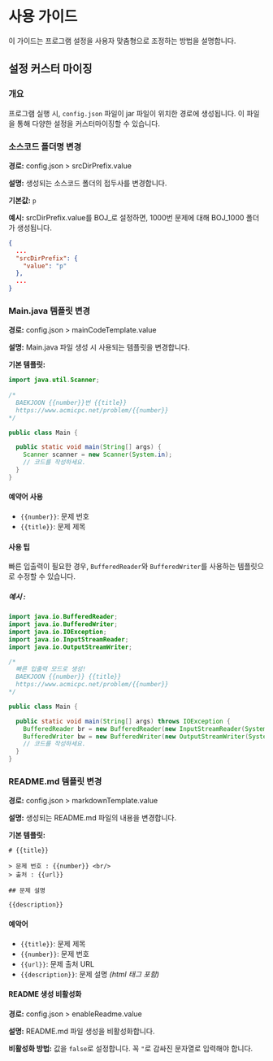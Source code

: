 # 사용 가이드

이 가이드는 프로그램 설정을 사용자 맞춤형으로 조정하는 방법을 설명합니다.

## 설정 커스터 마이징

### 개요

프로그램 실행 시, `config.json` 파일이 jar 파일이 위치한 경로에 생성됩니다. 이 파일을 통해 다양한 설정을 커스터마이징할 수 있습니다.

### 소스코드 폴더명 변경

**경로:** config.json > srcDirPrefix.value

**설명:** 생성되는 소스코드 폴더의 접두사를 변경합니다.

**기본값:** `p`

**예시:** srcDirPrefix.value를 BOJ_로 설정하면, 1000번 문제에 대해 BOJ_1000 폴더가 생성됩니다.

```json
{
  ...
  "srcDirPrefix": {
    "value": "p"
  },
  ...
}
```

### Main.java 템플릿 변경

**경로:** config.json > mainCodeTemplate.value

**설명:** Main.java 파일 생성 시 사용되는 템플릿을 변경합니다.

**기본 템플릿:**

```java
import java.util.Scanner;
    
/*
  BAEKJOON {{number}}번 {{title}}
  https://www.acmicpc.net/problem/{{number}}
*/

public class Main {

  public static void main(String[] args) {
    Scanner scanner = new Scanner(System.in);
    // 코드를 작성하세요.
  }
}
```

#### 예약어 사용

- `{{number}}`: 문제 번호
- `{{title}}`: 문제 제목

#### 사용 팁

빠른 입출력이 필요한 경우, `BufferedReader`와 `BufferedWriter`를 사용하는 템플릿으로 수정할 수 있습니다.

##### 예시 :

```java
import java.io.BufferedReader;
import java.io.BufferedWriter;
import java.io.IOException;
import java.io.InputStreamReader;
import java.io.OutputStreamWriter;

/*
  빠른 입출력 모드로 생성!
  BAEKJOON {{number}} {{title}}
  https://www.acmicpc.net/problem/{{number}}
*/

public class Main {

  public static void main(String[] args) throws IOException {
    BufferedReader br = new BufferedReader(new InputStreamReader(System.in));
    BufferedWriter bw = new BufferedWriter(new OutputStreamWriter(System.out));
    // 코드를 작성하세요.
  }
}
```

### README.md 템플릿 변경

**경로:** config.json > markdownTemplate.value

**설명:** 생성되는 README.md 파일의 내용을 변경합니다.

**기본 템플릿:**

```
# {{title}}

> 문제 번호 : {{number}} <br/>
> 출처 : {{url}}

## 문제 설명

{{description}}
```

#### 예악어

- `{{title}}`: 문제 제목
- `{{number}}`: 문제 번호
- `{{url}}`: 문제 출처 URL
- `{{description}}`: 문제 설명 *(html 태그 포함)*

#### README 생성 비활성화

**경로:** config.json > enableReadme.value

**설명:** README.md 파일 생성을 비활성화합니다.

**비활성화 방법:** 값을 `false`로 설정합니다. 꼭 `"`로 감싸진 문자열로 입력해야 합니다.  
